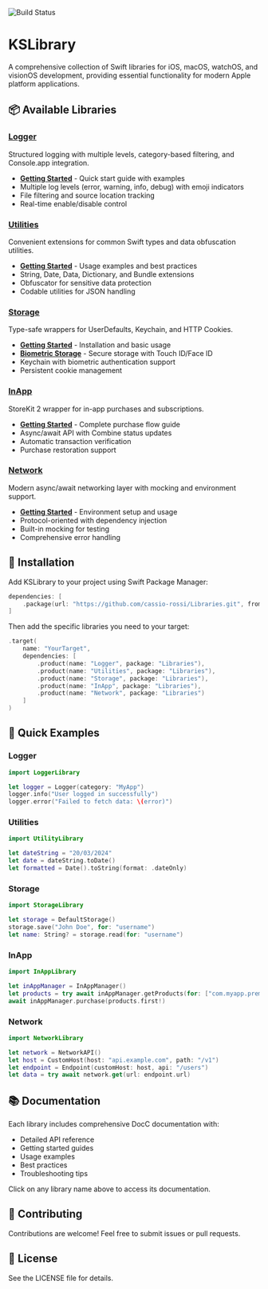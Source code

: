 ![Build Status](https://app.bitrise.io/app/a58275fc-4164-46e9-93c5-c70ca7acdd0f/status.svg?token=5EQ_0F2eKe6vxG7O47IvtQ&branch=main)

# KSLibrary

A comprehensive collection of Swift libraries for iOS, macOS, watchOS, and visionOS development, providing essential functionality for modern Apple platform applications.

## 📦 Available Libraries

### [Logger](Sources/LoggerLibrary/LoggerLibrary.docc/LoggerLibrary.md)
Structured logging with multiple levels, category-based filtering, and Console.app integration.
- **[Getting Started](Sources/LoggerLibrary/LoggerLibrary.docc/GettingStarted.md)** - Quick start guide with examples
- Multiple log levels (error, warning, info, debug) with emoji indicators
- File filtering and source location tracking
- Real-time enable/disable control

### [Utilities](Sources/UtilityLibrary/UtilityLibrary.docc/UtilityLibrary.md)
Convenient extensions for common Swift types and data obfuscation utilities.
- **[Getting Started](Sources/UtilityLibrary/UtilityLibrary.docc/GettingStarted.md)** - Usage examples and best practices
- String, Date, Data, Dictionary, and Bundle extensions
- Obfuscator for sensitive data protection
- Codable utilities for JSON handling

### [Storage](Sources/StorageLibrary/StorageLibrary.docc/StorageLibrary.md)
Type-safe wrappers for UserDefaults, Keychain, and HTTP Cookies.
- **[Getting Started](Sources/StorageLibrary/StorageLibrary.docc/GettingStarted.md)** - Installation and basic usage
- **[Biometric Storage](Sources/StorageLibrary/StorageLibrary.docc/BiometricStorage.md)** - Secure storage with Touch ID/Face ID
- Keychain with biometric authentication support
- Persistent cookie management

### [InApp](Sources/InAppLibrary/InAppLibrary.docc/InAppLibrary.md)
StoreKit 2 wrapper for in-app purchases and subscriptions.
- **[Getting Started](Sources/InAppLibrary/InAppLibrary.docc/GettingStarted.md)** - Complete purchase flow guide
- Async/await API with Combine status updates
- Automatic transaction verification
- Purchase restoration support

### [Network](Sources/NetworkLibrary/NetworkLibrary.docc/NetworkLibrary.md)
Modern async/await networking layer with mocking and environment support.
- **[Getting Started](Sources/NetworkLibrary/NetworkLibrary.docc/GettingStarted.md)** - Environment setup and usage
- Protocol-oriented with dependency injection
- Built-in mocking for testing
- Comprehensive error handling

## 🚀 Installation

Add KSLibrary to your project using Swift Package Manager:

```swift
dependencies: [
    .package(url: "https://github.com/cassio-rossi/Libraries.git", from: "1.0.0")
]
```

Then add the specific libraries you need to your target:

```swift
.target(
    name: "YourTarget",
    dependencies: [
        .product(name: "Logger", package: "Libraries"),
        .product(name: "Utilities", package: "Libraries"),
        .product(name: "Storage", package: "Libraries"),
        .product(name: "InApp", package: "Libraries"),
        .product(name: "Network", package: "Libraries")
    ]
)
```

## 📖 Quick Examples

### Logger
```swift
import LoggerLibrary

let logger = Logger(category: "MyApp")
logger.info("User logged in successfully")
logger.error("Failed to fetch data: \(error)")
```

### Utilities
```swift
import UtilityLibrary

let dateString = "20/03/2024"
let date = dateString.toDate()
let formatted = Date().toString(format: .dateOnly)
```

### Storage
```swift
import StorageLibrary

let storage = DefaultStorage()
storage.save("John Doe", for: "username")
let name: String? = storage.read(for: "username")
```

### InApp
```swift
import InAppLibrary

let inAppManager = InAppManager()
let products = try await inAppManager.getProducts(for: ["com.myapp.premium"])
await inAppManager.purchase(products.first!)
```

### Network
```swift
import NetworkLibrary

let network = NetworkAPI()
let host = CustomHost(host: "api.example.com", path: "/v1")
let endpoint = Endpoint(customHost: host, api: "/users")
let data = try await network.get(url: endpoint.url)
```

## 📚 Documentation

Each library includes comprehensive DocC documentation with:
- Detailed API reference
- Getting started guides
- Usage examples
- Best practices
- Troubleshooting tips

Click on any library name above to access its documentation.

## 🤝 Contributing

Contributions are welcome! Feel free to submit issues or pull requests.

## 📄 License

See the LICENSE file for details.
